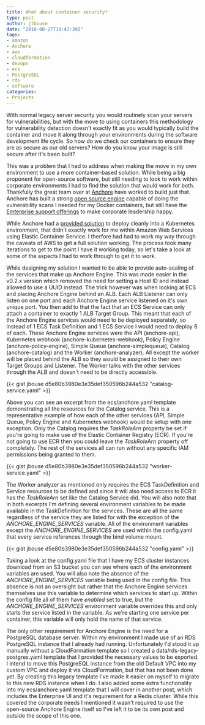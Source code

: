 ```yaml
---
title: What about container security?
type: post
author: jtbouse
date: "2018-08-27T13:47:39Z"
tags:
- amazon
- Anchore
- aws
- cloudformation
- devops
- ecs
- PostgreSQL
- rds
- software
categories:
- Projects
---
```

With normal legacy server security you would routinely scan your servers for vulnerabilities, but with the move to using containers this methodology for vulnerability detection doesn't exactly fit as you would typically build the container and move it along through your environments during the software development life cycle. So how do we check our containers to ensure they are as secure as our old servers? How do you know your image is still secure after it's been built?

This was a problem that I had to address when making the move in my own environment to use a more container-based solution. While being a big proponent for open-source software, but still needing to look to work within corporate environments I had to find the solution that would work for both. Thankfully the great team over at [Anchore](https://anchore.com/) have worked to build just that. Anchore has built a strong [open source engine](https://anchore.com/opensource/) capable of doing the vulnerability scans I needed for my Docker containers, but still have the [Emterprise support offerings](https://anchore.com/enterprise/) to make corporate leadership happy.

While Anchore had a [provided solution](https://github.com/anchore/anchore_deployment) to deploy cleanly into a Kubernetes environment, that didn't exactly work for me within Amazon Web Services using Elastic Container Service. I therfore had had to work my way through the caveats of AWS to get a full solution working. The process took many iterations to get to the point I have it working today, so let's take a look at some of the aspects I had to work through to get it to work.

While designing my solution I wanted to be able to provide auto-scaling of the services that make up Anchore Engine. This was made easier in the v0.2.x version which removed the need for setting a Host ID and instead allowed to use a UUID instead. The trick however was when looking at ECS and placing Anchore Engine behind an ALB. Each ALB Listener can only listen on one port and each Anchore Engine service listened on it's own unique port. You then add to that the fact that an ECS Service can only attach a container to exactly 1 ALB Target Group. This meant that each of the Anchore Engine services would need to be deployed separately, so instead of 1 ECS Task Definition and 1 ECS Service I would need to deploy 6 of each. These Anchore Engine services were the API (anchore-api), Kubernetes webhook (anchore-kubernetes-webhook), Policy Engine (anchore-policy-engine), Simple Queue (anchore-simplequeue), Catalog (anchore-catalog) and the Worker (anchore-analyzer). All except the worker will be placed behind the ALB so they would be assigned to their own Target Groups and Listener. The Worker talks with the other services through the ALB and doesn't need to be directly accessible.

{{< gist jbouse d5e80b3980e3e35def350596b244a532 "catalog-service.yaml" >}}

Above you can see an excerpt from the ecs/anchore.yaml template demonstrating all the resources for the Catalog service. This is a representative example of how each of the other services (API, Simple Queue, Policy Engine and Kubernetes webhook) would be setup with one exception. Only the Catalog requires the _TaskRoleArn_ property be set if you're going to make use of the Elastic Container Registry (ECR). If you're not going to use ECR then you could leave the _TaskRoleArn_ property off completely. The rest of the services all can run without any specific IAM permissions being granted to them.

{{< gist jbouse d5e80b3980e3e35def350596b244a532 "worker-service.yaml" >}}

The Worker analyzer as mentioned only requires the ECS TaskDefinition and Service resources to be defined and since it will also need access to ECR it has the _TaskRoleArn_ set like the Catalog Service did. You will also note that in both excerpts I'm defining several environment variables to be made available in the TaskDefinition for the services. These are all the same regardless of the service they are listed for with the exception of the _ANCHORE\_ENGINE\_SERVICES_ variable. All of the environment variables except the _ANCHORE\_ENGINE\_SERVICES_ are used within the config.yaml that every service references through the bind volume mount.

{{< gist jbouse d5e80b3980e3e35def350596b244a532 "config.yaml" >}}

Taking a look at the config.yaml file that I have my ECS cluster instances download from an S3 bucket you can see where each of the environment variables are used. You will also note the absence of the _ANCHORE\_ENGINE\_SERVICES_ variable being used in the config file. This absence is not an oversight but rather that the Anchore Engine services themselves use this variable to determine which services to start up. Within the config file all of them have _enabled_ set to true, but the _ANCHORE\_ENGINE\_SERVICES_ environment variable overrides this and only starts the service listed in the variable. As we're starting one service per container, this variable will only hold the name of that service.

The only other requirement for Anchore Engine is the need for a PostgreSQL database server. Within my environment I made use of an RDS PostgreSQL instance that I already had running. Unfortunately I'd stood it up manually without a CloudFormation template so I created a data/rds-legacy-postgres.yaml template that I provided the necessary values to be exported. I intend to move this PostgreSQL instance from the old Default VPC into my custom VPC and deploy it via CloudFormation, but that has not been done yet. By creating this legacy template I've made it easier on myself to migrate to this new RDS instance when I do. I also added some extra functionality into my ecs/anchore.yaml template that I will cover in another post, which includes the Enterprise UI and it's requirement for a Redis cluster. While this covered the corporate needs I mentioned it wasn't required to use the open-source Anchore Engine itself so I've left it to be its own post and outside the scope of this one.
